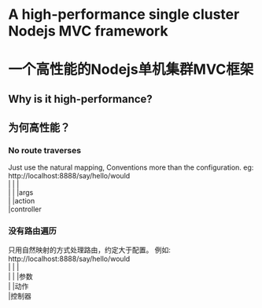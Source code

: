 A high-performance single cluster Nodejs MVC framework
======================================================
一个高性能的Nodejs单机集群MVC框架
=================================
Why is it high-performance?
--------------------------
为何高性能？
-----------
### No route traverses
Just use the natural mapping, Conventions more than the configuration.
eg:<br/>
    http://localhost:8888/say/hello/would <br/>
                         |    |     |<br/>
                         |    |     |args<br/>
                         |    |action<br/>
                         |controller<br/>
### 没有路由遍历
只用自然映射的方式处理路由，约定大于配置。
例如:<br/>
    http://localhost:8888/say/hello/would <br/>
                         |    |     |<br/>
                         |    |     |参数<br/>
                         |    |动作<br/>
                         |控制器<br/>

